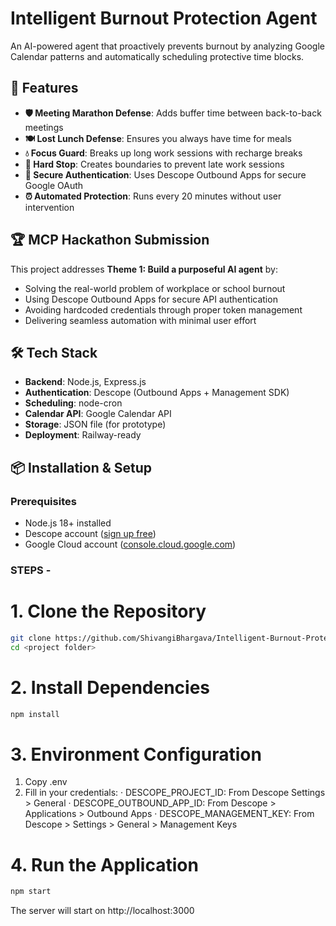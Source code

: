 # Intelligent Burnout Protection Agent

An AI-powered agent that proactively prevents burnout by analyzing Google Calendar patterns and automatically scheduling protective time blocks.

## 🚀 Features

- **🛡️ Meeting Marathon Defense**: Adds buffer time between back-to-back meetings
- **🍽️ Lost Lunch Defense**: Ensures you always have time for meals
- **💧 Focus Guard**: Breaks up long work sessions with recharge breaks  
- **🌙 Hard Stop**: Creates boundaries to prevent late work sessions
- **🔐 Secure Authentication**: Uses Descope Outbound Apps for secure Google OAuth
- **⏰ Automated Protection**: Runs every 20 minutes without user intervention

## 🏆 MCP Hackathon Submission
This project addresses **Theme 1: Build a purposeful AI agent** by:
- Solving the real-world problem of workplace or school burnout
- Using Descope Outbound Apps for secure API authentication
- Avoiding hardcoded credentials through proper token management
- Delivering seamless automation with minimal user effort

## 🛠️ Tech Stack

- **Backend**: Node.js, Express.js
- **Authentication**: Descope (Outbound Apps + Management SDK)
- **Scheduling**: node-cron
- **Calendar API**: Google Calendar API
- **Storage**: JSON file (for prototype)
- **Deployment**: Railway-ready

## 📦 Installation & Setup

### Prerequisites
- Node.js 18+ installed
- Descope account ([sign up free](https://descope.com/))
- Google Cloud account ([console.cloud.google.com](https://console.cloud.google.com/))

### STEPS -

# 1. Clone the Repository
```bash
git clone https://github.com/ShivangiBhargava/Intelligent-Burnout-Protection-Agent.git
cd <project folder>
```

# 2. Install Dependencies

```bash
npm install
```

# 3. Environment Configuration

1. Copy .env
2. Fill in your credentials:
   · DESCOPE_PROJECT_ID: From Descope Settings > General
   · DESCOPE_OUTBOUND_APP_ID: From Descope > Applications > Outbound Apps
   · DESCOPE_MANAGEMENT_KEY: From Descope > Settings > General > Management Keys

# 4. Run the Application

```bash
npm start
```

The server will start on http://localhost:3000
